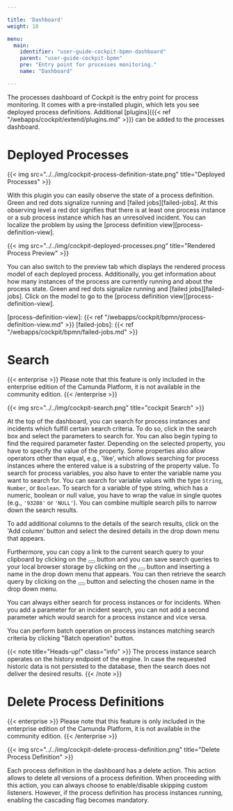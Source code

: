 ```yaml
---

title: 'Dashboard'
weight: 10

menu:
  main:
    identifier: "user-guide-cockpit-bpmn-dashboard"
    parent: "user-guide-cockpit-bpmn"
    pre: "Entry point for processes monitoring."
    name: "Dashboard"

---
```


The processes dashboard of Cockpit is the entry point for process monitoring. It comes with a pre-installed plugin, which lets you see deployed process definitions. Additional [plugins]({{< ref "/webapps/cockpit/extend/plugins.md" >}}) can be added to the processes dashboard.


# Deployed Processes

{{< img src="../../img/cockpit-process-definition-state.png" title="Deployed Processes" >}}

With this plugin you can easily observe the state of a process definition. Green and red dots signalize running and [failed jobs][failed-jobs]. At this observing level a red dot signifies that there is at least one process instance or a sub process instance which has an unresolved incident. You can localize the problem by using the [process definition view][process-definition-view].


{{< img src="../../img/cockpit-deployed-processes.png" title="Rendered Process Preview" >}}

You can also switch to the preview tab which displays the rendered process model of each deployed process. Additionally, you get information about how many instances of the process are currently running and about the process state. Green and red dots signalize running and [failed jobs][failed-jobs]. Click on the model to go to the [process definition view][process-definition-view].


[process-definition-view]: {{< ref "/webapps/cockpit/bpmn/process-definition-view.md" >}}
[failed-jobs]: {{< ref "/webapps/cockpit/bpmn/failed-jobs.md" >}}


# Search

{{< enterprise >}}
Please note that this feature is only included in the enterprise edition of the Camunda Platform, it is not available in the community edition.
{{< /enterprise >}}

{{< img src="../../img/cockpit-search.png" title="cockpit Search" >}}

At the top of the dashboard, you can search for process instances and incidents which fulfill certain search criteria. To do so, click in the search box and select the parameters to search for. You can also begin typing to find the required parameter faster. Depending on the selected property, you have to specify the value of the property. Some properties also allow operators other than equal, e.g., 'like', which allows searching for process instances where the entered value is a substring of the property value. To search for process variables, you also have to enter the variable name you want to search for. You can search for variable values with the type `String`, `Number`, or `Boolean`. To search for a variable of type string, which has a numeric, boolean or null value, you have to wrap the value in single quotes (e.g., `'93288'` or `'NULL'`). You can combine multiple search pills to narrow down the search results.

To add additional columns to the details of the search results, click on the 'Add column' button and select the desired details in the drop down menu that appears.

Furthermore, you can copy a link to the current search query to your clipboard by clicking on the <button class="btn btn-xs"><i class="glyphicon glyphicon-link"></i></button> button and you can save search queries to your local browser storage by clicking on the <button class="btn btn-xs"><i class="glyphicon glyphicon-floppy-disk"></i></button> button and inserting a name in the drop down menu that appears. You can then retrieve the search query by clicking on the <button class="btn btn-xs"><i class="glyphicon glyphicon-floppy-disk"></i></button> button and selecting the chosen name in the drop down menu.

You can always either search for process instances or for incidents. When you add a parameter for an incident search, you can not add a second parameter which would search for a process instance and vice versa.

You can perform batch operation on process instances matching search criteria by clicking "Batch operation" button.

{{< note title="Heads-up!" class="info" >}}
  The process instance search operates on the history endpoint of the engine. In case the requested historic data is not persisted to the database, then the search does not deliver the desired results.
{{< /note >}}

# Delete Process Definitions
{{< enterprise >}}
Please note that this feature is only included in the enterprise edition of the Camunda Platform, it is not available in the community edition.
{{< /enterprise >}}

{{< img src="../../img/cockpit-delete-process-definition.png" title="Delete Process Definition" >}}

Each process definition in the dashboard has a delete action. This action allows to delete all versions of a process definition.
When proceeding with this action, you can always choose to enable/disable skipping custom listeners. However, if the process definition has process instances running, enabling the cascading flag becomes mandatory.

